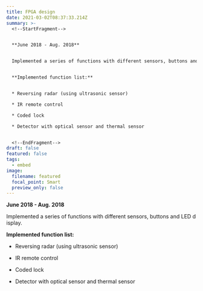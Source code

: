 ```yaml
---
title: FPGA design
date: 2021-03-02T08:37:33.214Z
summary: >-
  <!--StartFragment-->


  **June 2018 - Aug. 2018**


  Implemented a series of functions with different sensors, buttons and LED display.


  **Implemented function list:**


  * Reversing radar (using ultrasonic sensor)

  * IR remote control

  * Coded lock

  * Detector with optical sensor and thermal sensor


  <!--EndFragment-->
draft: false
featured: false
tags:
  - embed
image:
  filename: featured
  focal_point: Smart
  preview_only: false
---
```


  **June 2018 - Aug. 2018**


  Implemented a series of functions with different sensors, buttons and LED display.


  **Implemented function list:**


  * Reversing radar (using ultrasonic sensor)

  * IR remote control

  * Coded lock

  * Detector with optical sensor and thermal sensor
